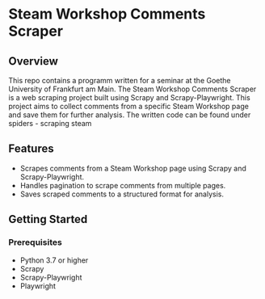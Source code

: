 # Steam Workshop Comments Scraper

## Overview

This repo contains a programm written for a seminar at the Goethe University of Frankfurt am Main.
The Steam Workshop Comments Scraper is a web scraping project built using Scrapy and Scrapy-Playwright. 
This project aims to collect comments from a specific Steam Workshop page and save them for further analysis.
The written code can be found under spiders - scraping steam

## Features

- Scrapes comments from a Steam Workshop page using Scrapy and Scrapy-Playwright.
- Handles pagination to scrape comments from multiple pages.
- Saves scraped comments to a structured format for analysis.

## Getting Started

### Prerequisites

- Python 3.7 or higher
- Scrapy
- Scrapy-Playwright
- Playwright
